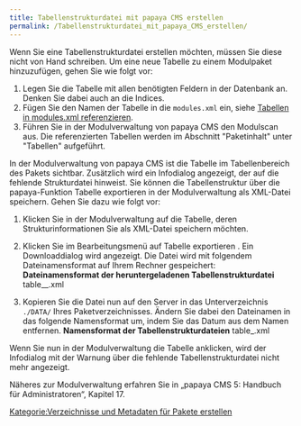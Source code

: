 ```yaml
---
title: Tabellenstrukturdatei mit papaya CMS erstellen
permalink: /Tabellenstrukturdatei_mit_papaya_CMS_erstellen/
---
```


Wenn Sie eine Tabellenstrukturdatei erstellen möchten, müssen Sie diese nicht von Hand schreiben. Um eine neue Tabelle zu einem Modulpaket hinzuzufügen, gehen Sie wie folgt vor:

1.  Legen Sie die Tabelle mit allen benötigten Feldern in der Datenbank an. Denken Sie dabei auch an die Indices.
2.  Fügen Sie den Namen der Tabelle in die `modules.xml` ein, siehe [Tabellen in modules.xml referenzieren](/Tabellen_in_modules.xml_referenzieren ).
3.  Führen Sie in der Modulverwaltung von papaya CMS den Modulscan aus. Die referenzierten Tabellen werden im Abschnitt "Paketinhalt" unter "Tabellen" aufgeführt.

In der Modulverwaltung von papaya CMS ist die Tabelle im Tabellenbereich des Pakets sichtbar. Zusätzlich wird ein Infodialog angezeigt, der auf die fehlende Strukturdatei hinweist. Sie können die Tabellenstruktur über die papaya-Funktion Tabelle exportieren in der Modulverwaltung als XML-Datei speichern. Gehen Sie dazu wie folgt vor:

1.  Klicken Sie in der Modulverwaltung auf die Tabelle, deren Strukturinformationen Sie als XML-Datei speichern möchten.
2.  Klicken Sie im Bearbeitungsmenü auf Tabelle exportieren . Ein Downloaddialog wird angezeigt. Die Datei wird mit folgendem Dateinamensformat auf Ihrem Rechner gespeichert: **Dateinamensformat der heruntergeladenen Tabellenstrukturdatei**
        <nowiki>table_<tabellenname>_<Datum>.xml</nowiki>

3.  Kopieren Sie die Datei nun auf den Server in das Unterverzeichnis `./DATA/` Ihres Paketverzeichnisses. Ändern Sie dabei den Dateinamen in das folgende Namensformat um, indem Sie das Datum aus dem Namen entfernen. **Namensformat der Tabellenstrukturdateien**
        <nowiki>table_<tabellenname>.xml</nowiki>

Wenn Sie nun in der Modulverwaltung die Tabelle anklicken, wird der Infodialog mit der Warnung über die fehlende Tabellenstrukturdatei nicht mehr angezeigt.

Näheres zur Modulverwaltung erfahren Sie in „papaya CMS 5: Handbuch für Administratoren“, Kapitel 17.

[Kategorie:Verzeichnisse und Metadaten für Pakete erstellen](/Kategorie:Verzeichnisse_und_Metadaten_für_Pakete_erstellen )